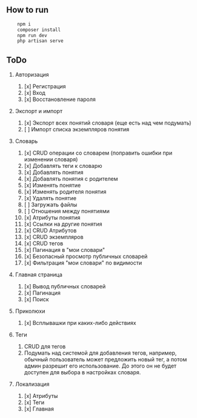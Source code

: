 
## How to run 

``` bash 
    npm i
    composer install
    npm run dev
    php artisan serve
```

## ToDo
1. Авторизация
   1. [x] Регистрация
   2. [x] Вход
   3. [x] Восстановление пароля
2. Экспорт и импорт
   1. [x] Экспорт всех понятий словаря (еще есть над чем подумать)
   2. [ ] Импорт списка экземпляров понятия
3. Словарь
   1. [x] CRUD операции со словарем (поправить ошибки при изменении словаря)
   2. [x] Добавлять теги к словарю
   3. [x] Добавлять понятия
   4. [x] Добавлять понятия с родителем
   5. [x] Изменять понятие
   6. [x] Изменять родителя понятия
   7. [x] Удалять понятие
   8. [ ] Загружать файлы 
   9. [ ] Отношения между понятиями
   10. [x] Атрибуты понятия
   11. [x] Ссылки на другие понятия
   12. [x] CRUD Атрибутов
   13. [x] CRUD экземпляров
   14. [x] CRUD тегов
   15. [x] Пагинация в "мои словари"
   16. [x] Безопасный просмотр публичных словарей
   17. [x] Фильтрация "мои словари" по видимости
4. Главная страница
   1. [x] Вывод публичных словарей
   2. [x] Пагинация
   3. [x] Поиск 
5. Приколюхи
   1. [x] Всплывашки при каких-либо действиях

6. Теги
   1. CRUD для тегов
   2. Подумать над системой для добавления тегов, например, обычный пользователь может предложить новый тег, а потом админ разрешит его использование. До этого он не будет доступен для выбора в настройках словаря.

7. Локализация
   1. [x] Атрибуты
   2. [x] Теги 
   3. [x] Главная 
    